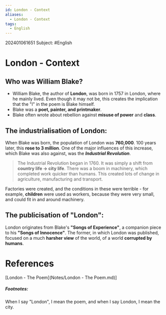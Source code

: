 ```yaml
---
id: London - Context
aliases:
  - London - Context
tags:
  - English
---
```


202401061651
Subject: #English


# London - Context

## Who was William Blake?

- William Blake, the author of **London**, was born in 1757 in London, where he mainly lived. Even though it may not be, this creates the implication that the "I" in the poem is Blake himself.
- Blake was a **poet, painter, and printmaker**. 
- Blake often wrote about rebellion against **misuse of power** and **class**.

## The industrialisation of London:

When Blake was born, the population of London was **760,000**. 100 years later, this **rose to 3 million**. One of the major influences of this increase, which Blake was also against, was the ***Industrial Revolution***.
> The Industrial Revolution began in 1760. It was simply a shift from **country life -> city life**. There was a boom in machinery, which completed work quicker than humans. This created lots of change in agriculture, manufacturing and transport.

Factories were created, and the conditions in these were terrible - for example, **children** were used as workers, because they were very small, and could fit in and around machinery.

## The publicisation of "London":

London originates from Blake's **"Songs of Experience"**, a companion piece to his **"Songs of Innocence"**. The former, in which London was published, focused on a much **harsher view** of the world, of a world **corrupted by humans**. 

# **References**

[London - The Poem](Notes/London - The Poem.md)]

##### Footnotes:
When I say "London", I mean the poem, and when I say London, I mean the city.
